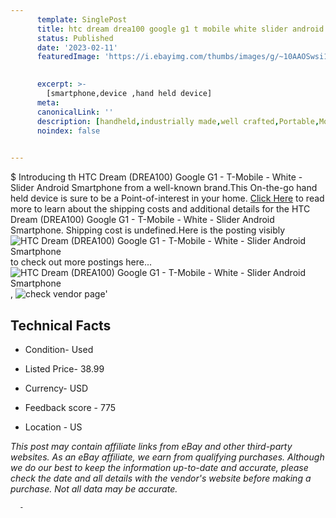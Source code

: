 ```yaml
---
      template: SinglePost
      title: htc dream drea100 google g1 t mobile white slider android smartphone
      status: Published
      date: '2023-02-11'
      featuredImage: 'https://i.ebayimg.com/thumbs/images/g/~10AAOSwsi1j5u07/s-l225.jpg'
       

      excerpt: >-
        [smartphone,device ,hand held device]
      meta:
      canonicalLink: ''
      description: [handheld,industrially made,well crafted,Portable,Mobile,Compact,Convenient,Lightweight,Maneuverable,Man-portable,Miniature,Carriable,Hand-held,Light,Holdable,Transportable,Mobile device,Pocket-sized,On-the-go,Wireless,Cordless,Compact size,Convenient size, smartphone,device ,hand held device]
      noindex: false
      

---
```

$
      Introducing th HTC Dream (DREA100) Google G1 - T-Mobile - White - Slider Android Smartphone from a well-known brand.This On-the-go hand held device is sure to be a Point-of-interest in your home. [Click Here](https://www.ebay.com/itm/175608953290?hash=item28e31bf9ca%3Ag%3A%7E10AAOSwsi1j5u07&mkevt=1&mkcid=1&mkrid=711-53200-19255-0&campid=%253CePNCampaignId%253E&customid=%253CreferenceId%253E&toolid=10049) to read more to learn about the shipping costs and additional details for the HTC Dream (DREA100) Google G1 - T-Mobile - White - Slider Android Smartphone. Shipping cost is undefined.Here is the posting visibly ![HTC Dream (DREA100) Google G1 - T-Mobile - White - Slider Android Smartphone](https://i.ebayimg.com/thumbs/images/g/~10AAOSwsi1j5u07/s-l225.jpg) to check out more postings here... ![HTC Dream (DREA100) Google G1 - T-Mobile - White - Slider Android Smartphone](https://i.ebayimg.com/images/g/~10AAOSwsi1j5u07/s-l1600.jpg), ![check vendor page](https://origin-galleryplus.ebayimg.com/ws/web/175608953290_2_0_1/225x225.jpg,https://origin-galleryplus.ebayimg.com/ws/web/175608953290_3_0_1/225x225.jpg,https://origin-galleryplus.ebayimg.com/ws/web/175608953290_4_0_1/225x225.jpg,https://origin-galleryplus.ebayimg.com/ws/web/175608953290_5_0_1/225x225.jpg)'

      

 ## Technical Facts 



     
      

 - Condition- Used 


      

 - Listed Price- 38.99 


      

 - Currency- USD 


      

 - Feedback score - 775 


      

 - Location - US 


      
      

 *_This post may contain affiliate links from eBay and other third-party websites. As an eBay affiliate, we earn from qualifying purchases. Although we do our best to keep the information up-to-date and accurate, please check the date and all details with the vendor's website before making a purchase. Not all data may be accurate._*




      -
